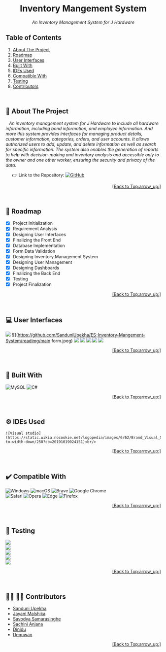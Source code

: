 <div id="top"></div>
<h1 align="center"> Inventory Mangement System </h1>
<p align="center"><i> An Inventory Management System for J Hardware </i></p>


## Table of Contents
<ol>
    <li><a href="#about">About The Project</a></li>
    <li><a href="#roadmap">Roadmap</a></li>
    <li><a href="#ui">User Interfaces</a></li>
    <li><a href="#built">Built With</a></li>
    <li><a href="#ide">IDEs Used</a></li>
    <li><a href="#comp">Compatible With</a></li>
    <li><a href="#test">Testing</a></li>
    <li><a href="#cont">Contributors</a></li>
 </ol>

<br/>

<a name="about"></a>
## :round_pushpin: About The Project
&ensp; *An inventory management system for J Hardware to include all hardware information, including bond information, and employee information. And more this system provides interfaces for managing product details, customer information, categories, orders, and user accounts. It allows authorized users to add, update, and delete information as well as search for specific information. The system also enables the generation of reports to help with decision-making and inventory analysis and accessible only to the owner and one other worker, ensuring the security and privacy of the data.*<br/>

&ensp;&ensp;&ensp;:point_right: Link to the Repository: <a href="https://github.com/SanduniUpekha/ES-Inventory-Mangement-System">![GitHub](https://img.shields.io/badge/github-%23121011.svg?style=for-the-badge&logo=github&logoColor=white)<a/>
<p align="right"><a href="#top">[Back to Top:arrow_up:]</a></p>


<br/>

<a name="roadmap"></a>
## :checkered_flag: Roadmap
- [x] Project Initialization
- [x] Requirement Analysis
- [x] Designing User Interfaces
- [x] Finalizing the Front End
- [x] Database Implementation
- [x] Form Data Validation
- [x] Designing Inventory Management System
- [x] Designing User Management
- [x] Designing Dashboards
- [x] Finalizing the Back End
- [x] Testing
- [x] Project Finalization
<p align="right"><a href="#top">[Back to Top:arrow_up:]</a></p>

<br/>

<a name="ui"></a>
## :computer: User Interfaces
![](https://github.com/SanduniUpekha/ES-Inventory-Mangement-System/readimg/login.jpeg)
![](https://github.com/SanduniUpekha/ES-Inventory-Mangement-System/readimg/main form.jpeg)
![](https://github.com/SanduniUpekha/ES-Inventory-Mangement-System/readimg/product.jpeg)
![](https://github.com/SanduniUpekha/ES-Inventory-Mangement-System/readimg/customer.jpeg)
![](https://github.com/SanduniUpekha/ES-Inventory-Mangement-System/readimg/category.jpeg)
![](https://github.com/SanduniUpekha/ES-Inventory-Mangement-System/readimg/user.jpeg)
![](https://github.com/SanduniUpekha/ES-Inventory-Mangement-System/readimg/order.jpeg)
<p align="right"><a href="#top">[Back to Top:arrow_up:]</a></p>

<br/>

<a name="built"></a>
## :wrench: Built With
 ![MySQL](https://img.shields.io/badge/mysql-%2300f.svg?style=for-the-badge&logo=mysql&logoColor=white) ![C#](https://cdn.worldvectorlogo.com/logos/c--4.svg)</br> 
<p align="right"><a href="#top">[Back to Top:arrow_up:]</a></p>

<br/>

<a name="ide"></a>
## :gear: IDEs Used
	![Visual studio](https://static.wikia.nocookie.net/logopedia/images/6/62/Brand_Visual_Studio_Win_2019.svg/revision/latest/scale-to-width-down/250?cb=20191019024151)<br/> 
<p align="right"><a href="#top">[Back to Top:arrow_up:]</a></p>

<br/>

<a name="comp"></a>
## :heavy_check_mark: Compatible With
![Windows](https://img.shields.io/badge/Windows-0078D6?style=for-the-badge&logo=windows&logoColor=white) ![macOS](https://img.shields.io/badge/mac%20os-000000?style=for-the-badge&logo=macos&logoColor=F0F0F0) ![Brave](https://img.shields.io/badge/Brave-FB542B?style=for-the-badge&logo=Brave&logoColor=white) 	![Google Chrome](https://img.shields.io/badge/Google%20Chrome-4285F4?style=for-the-badge&logo=GoogleChrome&logoColor=white)<br/> ![Safari](https://img.shields.io/badge/Safari-000000?style=for-the-badge&logo=Safari&logoColor=white) ![Opera](https://img.shields.io/badge/Opera-FF1B2D?style=for-the-badge&logo=Opera&logoColor=white) ![Edge](https://img.shields.io/badge/Edge-0078D7?style=for-the-badge&logo=Microsoft-edge&logoColor=white) ![Firefox](https://img.shields.io/badge/Firefox-FF7139?style=for-the-badge&logo=Firefox-Browser&logoColor=white)
<p align="right"><a href="#top">[Back to Top:arrow_up:]</a></p>

<br/>

<a name="test"></a>
## :test_tube: Testing
![](https://img.shields.io/badge/Functional%20Testing-%E2%9C%93-green?style=for-the-badge)<br/> ![](https://img.shields.io/badge/Usability%20Testing-%E2%9C%93-green?style=for-the-badge)<br/> ![](https://img.shields.io/badge/Interface%20Testing-%E2%9C%93-green?style=for-the-badge)<br/> ![](https://img.shields.io/badge/Compatibility%20Testing-%E2%9C%93-green?style=for-the-badge)<br/> ![](https://img.shields.io/badge/Security%20Testing-%E2%9C%93-green?style=for-the-badge)
<p align="right"><a href="#top">[Back to Top:arrow_up:]</a></p>

<br/>

<a name="cont"></a>
## :man_office_worker: :woman_office_worker: Contributors
* [Sanduni Upekha](https://github.com/SanduniUpekha)
* [Jayani Malshika](https://github.com/JayaniMalshika)
* [Savodya Samarasinghe](https://github.com/savodya)
* [Sachini Anjana](https://github.com/NSachini)
* [Dinidu ](https://github.com/Dinindu2001)
* [Denuwan](https://github.com/DTmannapperuma)
<p align="right"><a href="#top">[Back to Top:arrow_up:]</a></p>
